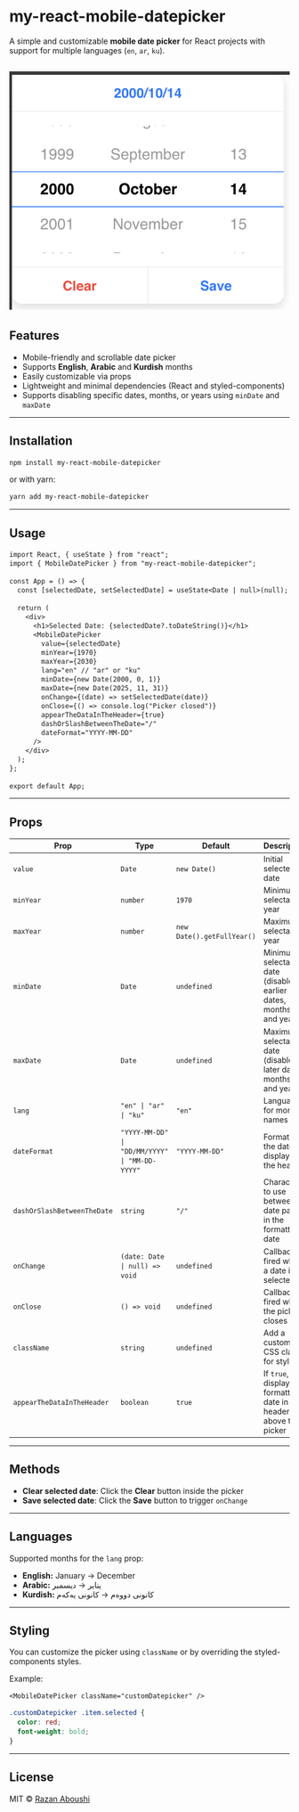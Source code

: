 # my-react-mobile-datepicker

A simple and customizable **mobile date picker** for React projects with support for multiple languages (`en`, `ar`, `ku`).

![Mobile Date Picker](https://github.com/razan-aboushi/my-react-mobile-datepicker/blob/main/myDatePicker.png?raw=true)
---

## Features
* Mobile-friendly and scrollable date picker
* Supports **English**, **Arabic** and **Kurdish** months
* Easily customizable via props
* Lightweight and minimal dependencies (React and styled-components)
* Supports disabling specific dates, months, or years using `minDate` and `maxDate`

---

## Installation

```bash
npm install my-react-mobile-datepicker
````

or with yarn:

```bash
yarn add my-react-mobile-datepicker
```

---

## Usage

```tsx
import React, { useState } from "react";
import { MobileDatePicker } from "my-react-mobile-datepicker";

const App = () => {
  const [selectedDate, setSelectedDate] = useState<Date | null>(null);

  return (
    <div>
      <h1>Selected Date: {selectedDate?.toDateString()}</h1>
      <MobileDatePicker
        value={selectedDate}
        minYear={1970}
        maxYear={2030}
        lang="en" // "ar" or "ku"
        minDate={new Date(2000, 0, 1)}
        maxDate={new Date(2025, 11, 31)}
        onChange={(date) => setSelectedDate(date)}
        onClose={() => console.log("Picker closed")}
        appearTheDataInTheHeader={true}
        dashOrSlashBetweenTheDate="/"
        dateFormat="YYYY-MM-DD"
      />
    </div>
  );
};

export default App;
```

---

## Props

| Prop                        | Type                                           | Default                    | Description                                                           |
| --------------------------- | ---------------------------------------------- | -------------------------- | --------------------------------------------------------------------- |
| `value`                     | `Date`                                         | `new Date()`               | Initial selected date                                                 |
| `minYear`                   | `number`                                       | `1970`                     | Minimum selectable year                                               |
| `maxYear`                   | `number`                                       | `new Date().getFullYear()` | Maximum selectable year                                               |
| `minDate`                   | `Date`                                         | `undefined`                | Minimum selectable date (disables earlier dates, months, and years)   |
| `maxDate`                   | `Date`                                         | `undefined`                | Maximum selectable date (disables later dates, months, and years)     |
| `lang`                      | `"en" \| "ar" \| "ku"`                         | `"en"`                     | Language for month names                                              |
| `dateFormat`                | `"YYYY-MM-DD" \| "DD/MM/YYYY" \| "MM-DD-YYYY"` | `"YYYY-MM-DD"`             | Format of the date displayed in the header                            |
| `dashOrSlashBetweenTheDate` | `string`                                       | `"/"`                      | Character to use between date parts in the formatted date             |
| `onChange`                  | `(date: Date \| null) => void`                 | `undefined`                | Callback fired when a date is selected                                |
| `onClose`                   | `() => void`                                   | `undefined`                | Callback fired when the picker closes                                 |
| `className`                 | `string`                                       | `undefined`                | Add a custom CSS class for styling                                    |
| `appearTheDataInTheHeader`  | `boolean`                                      | `true`                     | If `true`, displays the formatted date in the header above the picker |

---

## Methods

* **Clear selected date**: Click the **Clear** button inside the picker
* **Save selected date**: Click the **Save** button to trigger `onChange`

---

## Languages

Supported months for the `lang` prop:

* **English:** January → December
* **Arabic:** يناير → ديسمبر
* **Kurdish:** کانونی دووەم → کانونی یەکەم

---

## Styling

You can customize the picker using `className` or by overriding the styled-components styles.

Example:

```tsx
<MobileDatePicker className="customDatepicker" />
```

```css
.customDatepicker .item.selected {
  color: red;
  font-weight: bold;
}
```

---

## License

MIT © [Razan Aboushi](https://github.com/razan-aboushi)